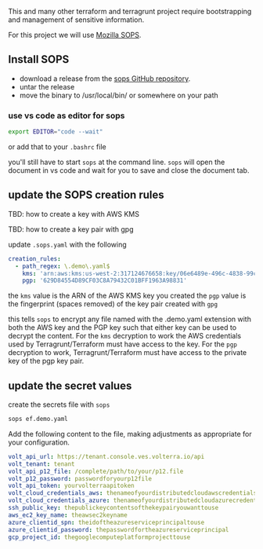 This and many other terraform and terragrunt project require bootstrapping and management of sensitive information.

For this project we will use [Mozilla SOPS](https://github.com/mozilla/sops). 

## Install SOPS

- download a release from the [sops GitHub repository](https://github.com/mozilla/sops/releases).
- untar the release
- move the binary to /usr/local/bin/ or somewhere on your path

### use vs code as editor for sops
```bash
export EDITOR="code --wait"
```
or add that to your `.bashrc` file

you'll still have to start `sops` at the command line. `sops` will open the document in vs code and wait for you to save and close the document tab.

## update the SOPS creation rules

TBD: how to create a key with AWS KMS

TBD: how to create a key pair with gpg

update `.sops.yaml` with the following
```yaml
creation_rules:
  - path_regex: \.demo\.yaml$
    kms: 'arn:aws:kms:us-west-2:317124676658:key/06e6489e-496c-4838-99c0-e6236a035160'
    pgp: '629D84554D89CF03C8A79432C01BFF1963A98831'
```
the `kms` value is the ARN of the AWS KMS key you created
the `pgp` value is the fingerprint (spaces removed) of the key pair created with `gpg`

this tells `sops` to encrypt any file named with the .demo.yaml extension with both the AWS key and the PGP key such that either key can be used to decrypt the content. For the `kms` decryption to work the AWS credentials used by Terragrunt/Terraform must have access to the key. For the `pgp` decryption to work, Terragrunt/Terraform must have access to the private key of the pgp key pair.

## update the secret values 
create the secrets file with `sops`
```bash
sops ef.demo.yaml
```
Add the following content to the file, making adjustments as appropriate for your configuration.

```yaml
volt_api_url: https://tenant.console.ves.volterra.io/api
volt_tenant: tenant
volt_api_p12_file: /complete/path/to/your/p12.file
volt_p12_password: passwordforyourp12file
volt_api_token: yourvolterraapitoken
volt_cloud_credentials_aws: thenameofyourdistributedcloudawscredentials
volt_cloud_credentials_azure: thenameofyourdistributedcloudazurecredentials
ssh_public_key: thepublickeycontentsofthekeypairyouwanttouse
aws_ec2_key_name: theawsec2keyname
azure_clientid_spn: theidoftheazureserviceprincipaltouse
azure_clientid_password: thepasswordfortheazureserviceprincipal
gcp_project_id: thegooglecomputeplatformprojecttouse
```